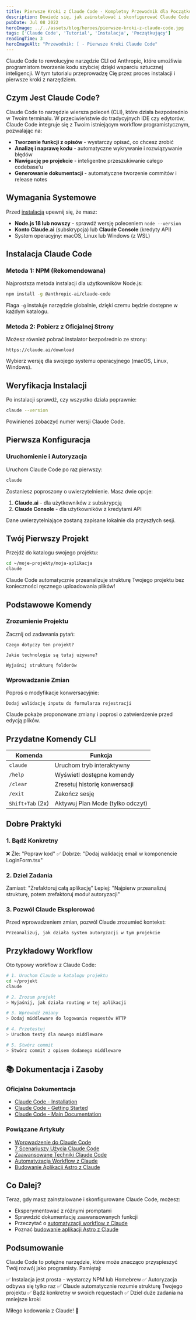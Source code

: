 ```yaml
---
title: Pierwsze Kroki z Claude Code - Kompletny Przewodnik dla Początkujących
description: Dowiedz się, jak zainstalować i skonfigurować Claude Code, oficjalne narzędzie CLI od Anthropic. Przewodnik krok po kroku dla początkujących.
pubDate: Jul 08 2022
heroImage: ../../assets/blog/heroes/pierwsze-kroki-z-claude-code.jpg
tags: ['Claude Code', 'Tutorial', 'Instalacja', 'Początkujący']
readingTime: 3
heroImageAlt: "Przewodnik: [ - Pierwsze Kroki Claude Code"
---
```





Claude Code to rewolucyjne narzędzie CLI od Anthropic, które umożliwia programistom tworzenie kodu szybciej dzięki wsparciu sztucznej inteligencji. W tym tutorialu przeprowadzę Cię przez proces instalacji i pierwsze kroki z narzędziem.

## Czym Jest Claude Code?

Claude Code to narzędzie wiersza poleceń (CLI), które działa bezpośrednio w Twoim terminalu. W przeciwieństwie do tradycyjnych IDE czy edytorów, Claude Code integruje się z Twoim istniejącym workflow programistycznym, pozwalając na:

- **Tworzenie funkcji z opisów** - wystarczy opisać, co chcesz zrobić
- **Analizę i naprawę kodu** - automatyczne wykrywanie i rozwiązywanie błędów
- **Nawigację po projekcie** - inteligentne przeszukiwanie całego codebase'u
- **Generowanie dokumentacji** - automatyczne tworzenie commitów i release notes

## Wymagania Systemowe

Przed [instalacją](https://docs.anthropic.com/en/docs/claude-code/installation) upewnij się, że masz:

- **Node.js 18 lub nowszy** - sprawdź wersję poleceniem `node --version`
- **Konto Claude.ai** (subskrypcja) lub **Claude Console** (kredyty API)
- System operacyjny: macOS, Linux lub Windows (z WSL)

## Instalacja Claude Code

### Metoda 1: NPM (Rekomendowana)

Najprostsza metoda instalacji dla użytkowników Node.js:

```bash
npm install -g @anthropic-ai/claude-code
```

Flaga `-g` instaluje narzędzie globalnie, dzięki czemu będzie dostępne w każdym katalogu.

### Metoda 2: Pobierz z Oficjalnej Strony

Możesz również pobrać instalator bezpośrednio ze strony:

```
https://claude.ai/download
```

Wybierz wersję dla swojego systemu operacyjnego (macOS, Linux, Windows).

## Weryfikacja Instalacji

Po instalacji sprawdź, czy wszystko działa poprawnie:

```bash
claude --version
```

Powinieneś zobaczyć numer wersji Claude Code.

## Pierwsza Konfiguracja

### Uruchomienie i Autoryzacja

Uruchom Claude Code po raz pierwszy:

```bash
claude
```

Zostaniesz poproszony o uwierzytelnienie. Masz dwie opcje:

1. **Claude.ai** - dla użytkowników z subskrypcją
2. **Claude Console** - dla użytkowników z kredytami API

Dane uwierzytelniające zostaną zapisane lokalnie dla przyszłych sesji.

## Twój Pierwszy Projekt

Przejdź do katalogu swojego projektu:

```bash
cd ~/moje-projekty/moja-aplikacja
claude
```

Claude Code automatycznie przeanalizuje strukturę Twojego projektu bez konieczności ręcznego uploadowania plików!

## Podstawowe Komendy

### Zrozumienie Projektu

Zacznij od zadawania pytań:

```
Czego dotyczy ten projekt?
```

```
Jakie technologie są tutaj używane?
```

```
Wyjaśnij strukturę folderów
```

### Wprowadzanie Zmian

Poproś o modyfikacje konwersacyjnie:

```
Dodaj walidację inputu do formularza rejestracji
```

Claude pokaże proponowane zmiany i poprosi o zatwierdzenie przed edycją plików.

## Przydatne Komendy CLI

| Komenda | Funkcja |
|---------|----------|
| `claude` | Uruchom tryb interaktywny |
| `/help` | Wyświetl dostępne komendy |
| `/clear` | Zresetuj historię konwersacji |
| `/exit` | Zakończ sesję |
| `Shift+Tab` (2x) | Aktywuj Plan Mode (tylko odczyt) |

## Dobre Praktyki

### 1. Bądź Konkretny

❌ Źle: "Popraw kod"
✅ Dobrze: "Dodaj walidację email w komponencie LoginForm.tsx"

### 2. Dziel Zadania

Zamiast: "Zrefaktoruj całą aplikację"
Lepiej: "Najpierw przeanalizuj strukturę, potem zrefaktoruj moduł autoryzacji"

### 3. Pozwól Claude Eksplorować

Przed wprowadzeniem zmian, pozwól Claude zrozumieć kontekst:

```
Przeanalizuj, jak działa system autoryzacji w tym projekcie
```

## Przykładowy Workflow

Oto typowy workflow z Claude Code:

```bash
# 1. Uruchom Claude w katalogu projektu
cd ~/projekt
claude

# 2. Zrozum projekt
> Wyjaśnij, jak działa routing w tej aplikacji

# 3. Wprowadź zmiany
> Dodaj middleware do logowania requestów HTTP

# 4. Przetestuj
> Uruchom testy dla nowego middleware

# 5. Stwórz commit
> Stwórz commit z opisem dodanego middleware
```

## 📚 Dokumentacja i Zasoby

### Oficjalna Dokumentacja
- [Claude Code - Installation](https://docs.anthropic.com/en/docs/claude-code/installation)
- [Claude Code - Getting Started](https://docs.anthropic.com/en/docs/claude-code/getting-started)
- [Claude Code - Main Documentation](https://docs.anthropic.com/en/docs/claude-code/)

### Powiązane Artykuły
- [Wprowadzenie do Claude Code](/blog/wprowadzenie-do-claude-code)
- [7 Scenariuszy Użycia Claude Code](/blog/7-scenariuszy-uzycia-claude-code)
- [Zaawansowane Techniki Claude Code](/blog/zaawansowane-techniki-claude-code)
- [Automatyzacja Workflow z Claude](/blog/automatyzacja-workflow-z-claude)
- [Budowanie Aplikacji Astro z Claude](/blog/budowanie-aplikacji-astro-z-claude)

## Co Dalej?

Teraz, gdy masz zainstalowane i skonfigurowane Claude Code, możesz:

- Eksperymentować z różnymi promptami
- Sprawdzić dokumentację zaawansowanych funkcji
- Przeczytać o [automatyzacji workflow z Claude](/blog/automatyzacja-workflow-z-claude)
- Poznać [budowanie aplikacji Astro z Claude](/blog/budowanie-aplikacji-astro-z-claude)

## Podsumowanie

Claude Code to potężne narzędzie, które może znacząco przyspieszyć Twój rozwój jako programisty. Pamiętaj:

✅ Instalacja jest prosta - wystarczy NPM lub Homebrew
✅ Autoryzacja odbywa się tylko raz
✅ Claude automatycznie rozumie strukturę Twojego projektu
✅ Bądź konkretny w swoich requestach
✅ Dziel duże zadania na mniejsze kroki

Miłego kodowania z Claude! 🚀
